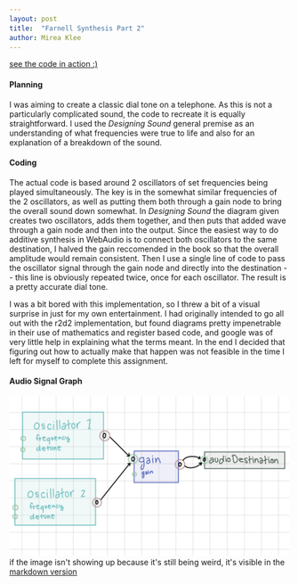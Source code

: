 ```yaml
---
layout: post
title:  "Farnell Synthesis Part 2"
author: Mirea Klee
---
```


[see the code in action :)](https://miiklee.github.io/farnell-synthesis/)

#### Planning

I was aiming to create a classic dial tone on a telephone. As this is not a particularly complicated sound,
the code to recreate it is equally straightforward. I used the *Designing Sound* general premise as an understanding
of what frequencies were true to life and also for an explanation of a breakdown of the sound.

#### Coding

The actual code is based around 2 oscillators of set frequencies being played simultaneously. The key is in the somewhat
similar frequencies of the 2 oscillators, as well as putting them both through a gain node to bring the overall sound down
somewhat. In *Designing Sound* the diagram given creates two oscillators, adds them together, and then puts that added wave
through a gain node and then into the output. Since the easiest way to do additive synthesis in WebAudio is to connect both
oscillators to the same destination, I halved the gain reccomended in the book so that the overall amplitude would remain consistent.
Then I use a single line of code to pass the oscillator signal through the gain node and directly into the destination -- this line is
obviously repeated twice, once for each oscillator. The result is a pretty accurate dial tone.

I was a bit bored with this implementation, so I threw a bit of a visual surprise in just for my own entertainment. I had originally
intended to go all out with the r2d2 implementation, but found diagrams pretty impenetrable in their use of mathematics and register based
code, and google was of very little help in explaining what the terms meant. In the end I decided that figuring out how to actually
make that happen was not feasible in the time I left for myself to complete this assignment.

#### Audio Signal Graph

![IMG_0811.jpg](https://github.com/miiklee/miiklee.github.io/blob/2fa321d6ef02aa40a90aba5789f31621b3ac0896/_posts/IMG_0811.jpg)
if the image isn't showing up because it's still being weird, it's visible in the [markdown version](https://github.com/miiklee/miiklee.github.io/blob/main/_posts/2022-10-18-weird-sounds.md)
